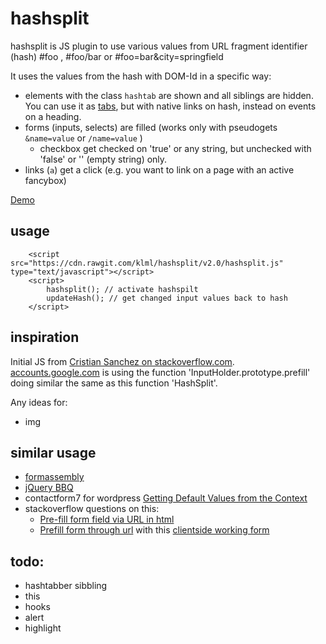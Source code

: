 hashsplit
=========

hashsplit is JS plugin to use various values from URL fragment identifier (hash) #foo , #foo/bar or #foo=bar&amp;city=springfield

It uses the values from the hash with DOM-Id in a specific way:

* elements with the class `hashtab` are shown and all siblings are hidden. You can use it as [tabs](http://www.jqueryrain.com/example/jquery-tabs/), but with native links on hash, instead on events on a heading. 
* forms (inputs, selects) are filled (works only with pseudogets `&name=value` or `/name=value` )
  * checkbox get checked on 'true' or any string, but unchecked with 'false' or '' (empty string) only.
* links (`a`) get a click (e.g. you want to link on a page with an active fancybox)

[Demo](http://klml.github.com/hashsplit/)

## usage

```
    <script src="https://cdn.rawgit.com/klml/hashsplit/v2.0/hashsplit.js" type="text/javascript"></script>
    <script>
        hashsplit(); // activate hashspilt
        updateHash(); // get changed input values back to hash
    </script>
```

## inspiration

Initial JS from [Cristian Sanchez on stackoverflow.com](http://stackoverflow.com/questions/3729150/retrieve-specific-hash-tags-value-from-url). [accounts.google.com](https://accounts.google.com/SignUpWithoutGmail#FirstName=John&LastName=Doe&EmailAddress=example@example.com) is using the function 'InputHolder.prototype.prefill' doing similar the same as this function 'HashSplit'.

Any ideas for:
* img

## similar usage 

* [formassembly](http://help.formassembly.com/knowledgebase/articles/340353-prefill-through-the-url)
* [jQuery BBQ](http://benalman.com/projects/jquery-bbq-plugin/)
* contactform7 for wordpress [Getting Default Values from the Context](http://contactform7.com/getting-default-values-from-the-context/)
* stackoverflow questions on this:
  * [Pre-fill form field via URL in html](http://stackoverflow.com/questions/14070105/pre-fill-form-field-via-url-in-html)
  * [Prefill form through url](http://stackoverflow.com/questions/29047386/prefill-form-through-url) with this [clientside working form](http://tumblr.followd.co.nz/login.php?email=masterofcoins)



## todo:

* hashtabber sibbling
* this
* hooks
* alert
* highlight
